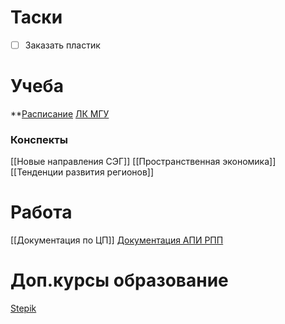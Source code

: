 # Таски
- [ ] Заказать пластик

# Учеба
**[Расписание](https://docs.google.com/spreadsheets/d/1GPYg4mkvwLvxoZ_t_ZkbhPSTXre89w-QZiFaaBr1V64/edit#gid=468001162) 
[ЛК МГУ](https://lk.msu.ru/cabinet/index)

### Конспекты
[[Новые направления СЭГ]]
[[Пространственная экономика]]
[[Тенденции развития регионов]]

# Работа
[[Документация по ЦП]]
[Документация АПИ РПП](https://rpp.mos.ru/services/api/documentation/)

# Доп.курсы образование
[Stepik](https://stepik.org)
